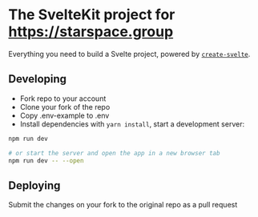# The SvelteKit project for https://starspace.group

Everything you need to build a Svelte project, powered by [`create-svelte`](https://github.com/sveltejs/kit/tree/main/packages/create-svelte).

## Developing

- Fork repo to your account
- Clone your fork of the repo
- Copy .env-example to .env
- Install dependencies with `yarn install`, start a development server:

```bash
npm run dev

# or start the server and open the app in a new browser tab
npm run dev -- --open
```

## Deploying

Submit the changes on your fork to the original repo as a pull request
